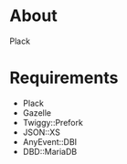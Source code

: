 # About

Plack

# Requirements

* Plack
* Gazelle
* Twiggy::Prefork
* JSON::XS
* AnyEvent::DBI
* DBD::MariaDB

